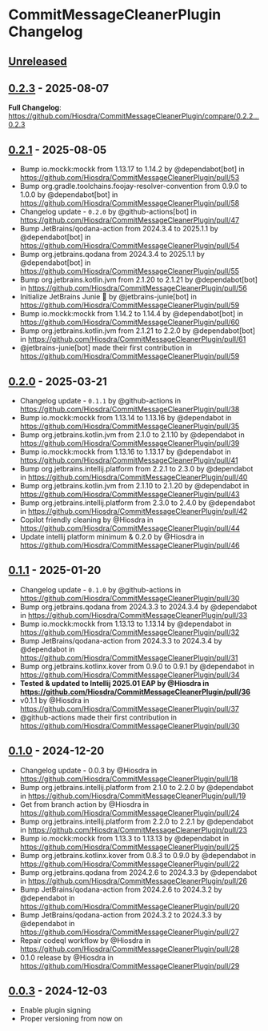 <!-- Keep a Changelog guide -> https://keepachangelog.com -->

# CommitMessageCleanerPlugin Changelog

## [Unreleased]

## [0.2.3] - 2025-08-07

**Full Changelog**: https://github.com/Hiosdra/CommitMessageCleanerPlugin/compare/0.2.2...0.2.3

## [0.2.1] - 2025-08-05

- Bump io.mockk:mockk from 1.13.17 to 1.14.2 by @dependabot[bot] in https://github.com/Hiosdra/CommitMessageCleanerPlugin/pull/53
- Bump org.gradle.toolchains.foojay-resolver-convention from 0.9.0 to 1.0.0 by @dependabot[bot] in https://github.com/Hiosdra/CommitMessageCleanerPlugin/pull/58
- Changelog update - `0.2.0` by @github-actions[bot] in https://github.com/Hiosdra/CommitMessageCleanerPlugin/pull/47
- Bump JetBrains/qodana-action from 2024.3.4 to 2025.1.1 by @dependabot[bot] in https://github.com/Hiosdra/CommitMessageCleanerPlugin/pull/54
- Bump org.jetbrains.qodana from 2024.3.4 to 2025.1.1 by @dependabot[bot] in https://github.com/Hiosdra/CommitMessageCleanerPlugin/pull/55
- Bump org.jetbrains.kotlin.jvm from 2.1.20 to 2.1.21 by @dependabot[bot] in https://github.com/Hiosdra/CommitMessageCleanerPlugin/pull/56
- Initialize JetBrains Junie 🚀 by @jetbrains-junie[bot] in https://github.com/Hiosdra/CommitMessageCleanerPlugin/pull/59
- Bump io.mockk:mockk from 1.14.2 to 1.14.4 by @dependabot[bot] in https://github.com/Hiosdra/CommitMessageCleanerPlugin/pull/60
- Bump org.jetbrains.kotlin.jvm from 2.1.21 to 2.2.0 by @dependabot[bot] in https://github.com/Hiosdra/CommitMessageCleanerPlugin/pull/61
- @jetbrains-junie[bot] made their first contribution in https://github.com/Hiosdra/CommitMessageCleanerPlugin/pull/59

## [0.2.0] - 2025-03-21

- Changelog update - `0.1.1` by @github-actions in https://github.com/Hiosdra/CommitMessageCleanerPlugin/pull/38
- Bump io.mockk:mockk from 1.13.14 to 1.13.16 by @dependabot in https://github.com/Hiosdra/CommitMessageCleanerPlugin/pull/35
- Bump org.jetbrains.kotlin.jvm from 2.1.0 to 2.1.10 by @dependabot in https://github.com/Hiosdra/CommitMessageCleanerPlugin/pull/39
- Bump io.mockk:mockk from 1.13.16 to 1.13.17 by @dependabot in https://github.com/Hiosdra/CommitMessageCleanerPlugin/pull/41
- Bump org.jetbrains.intellij.platform from 2.2.1 to 2.3.0 by @dependabot in https://github.com/Hiosdra/CommitMessageCleanerPlugin/pull/40
- Bump org.jetbrains.kotlin.jvm from 2.1.10 to 2.1.20 by @dependabot in https://github.com/Hiosdra/CommitMessageCleanerPlugin/pull/43
- Bump org.jetbrains.intellij.platform from 2.3.0 to 2.4.0 by @dependabot in https://github.com/Hiosdra/CommitMessageCleanerPlugin/pull/42
- Copilot friendly cleaning by @Hiosdra in https://github.com/Hiosdra/CommitMessageCleanerPlugin/pull/44
- Update intellij platform minimum & 0.2.0 by @Hiosdra in https://github.com/Hiosdra/CommitMessageCleanerPlugin/pull/46

## [0.1.1] - 2025-01-20

- Changelog update - `0.1.0` by @github-actions in https://github.com/Hiosdra/CommitMessageCleanerPlugin/pull/30
- Bump org.jetbrains.qodana from 2024.3.3 to 2024.3.4 by @dependabot in https://github.com/Hiosdra/CommitMessageCleanerPlugin/pull/33
- Bump io.mockk:mockk from 1.13.13 to 1.13.14 by @dependabot in https://github.com/Hiosdra/CommitMessageCleanerPlugin/pull/32
- Bump JetBrains/qodana-action from 2024.3.3 to 2024.3.4 by @dependabot in https://github.com/Hiosdra/CommitMessageCleanerPlugin/pull/31
- Bump org.jetbrains.kotlinx.kover from 0.9.0 to 0.9.1 by @dependabot in https://github.com/Hiosdra/CommitMessageCleanerPlugin/pull/34
- **Tested & updated to Intellij 2025.01 EAP by @Hiosdra in https://github.com/Hiosdra/CommitMessageCleanerPlugin/pull/36**
- v0.1.1 by @Hiosdra in https://github.com/Hiosdra/CommitMessageCleanerPlugin/pull/37
- @github-actions made their first contribution in https://github.com/Hiosdra/CommitMessageCleanerPlugin/pull/30

## [0.1.0] - 2024-12-20

- Changelog update - 0.0.3 by @Hiosdra in https://github.com/Hiosdra/CommitMessageCleanerPlugin/pull/18
- Bump org.jetbrains.intellij.platform from 2.1.0 to 2.2.0 by @dependabot in https://github.com/Hiosdra/CommitMessageCleanerPlugin/pull/19
- Get from branch action by @Hiosdra in https://github.com/Hiosdra/CommitMessageCleanerPlugin/pull/24
- Bump org.jetbrains.intellij.platform from 2.2.0 to 2.2.1 by @dependabot in https://github.com/Hiosdra/CommitMessageCleanerPlugin/pull/23
- Bump io.mockk:mockk from 1.13.3 to 1.13.13 by @dependabot in https://github.com/Hiosdra/CommitMessageCleanerPlugin/pull/25
- Bump org.jetbrains.kotlinx.kover from 0.8.3 to 0.9.0 by @dependabot in https://github.com/Hiosdra/CommitMessageCleanerPlugin/pull/22
- Bump org.jetbrains.qodana from 2024.2.6 to 2024.3.3 by @dependabot in https://github.com/Hiosdra/CommitMessageCleanerPlugin/pull/26
- Bump JetBrains/qodana-action from 2024.2.6 to 2024.3.2 by @dependabot in https://github.com/Hiosdra/CommitMessageCleanerPlugin/pull/20
- Bump JetBrains/qodana-action from 2024.3.2 to 2024.3.3 by @dependabot in https://github.com/Hiosdra/CommitMessageCleanerPlugin/pull/27
- Repair codeql workflow by @Hiosdra in https://github.com/Hiosdra/CommitMessageCleanerPlugin/pull/28
- 0.1.0 release by @Hiosdra in https://github.com/Hiosdra/CommitMessageCleanerPlugin/pull/29

## [0.0.3] - 2024-12-03

- Enable plugin signing
- Proper versioning from now on

[Unreleased]: https://github.com/Hiosdra/CommitMessageCleanerPlugin/compare/v0.2.3...HEAD
[0.2.3]: https://github.com/Hiosdra/CommitMessageCleanerPlugin/compare/v0.2.1...v0.2.3
[0.2.1]: https://github.com/Hiosdra/CommitMessageCleanerPlugin/compare/v0.2.0...v0.2.1
[0.2.0]: https://github.com/Hiosdra/CommitMessageCleanerPlugin/compare/v0.1.1...v0.2.0
[0.1.1]: https://github.com/Hiosdra/CommitMessageCleanerPlugin/compare/v0.1.0...v0.1.1
[0.1.0]: https://github.com/Hiosdra/CommitMessageCleanerPlugin/compare/v0.0.3...v0.1.0
[0.0.3]: https://github.com/Hiosdra/CommitMessageCleanerPlugin/commits/v0.0.3
